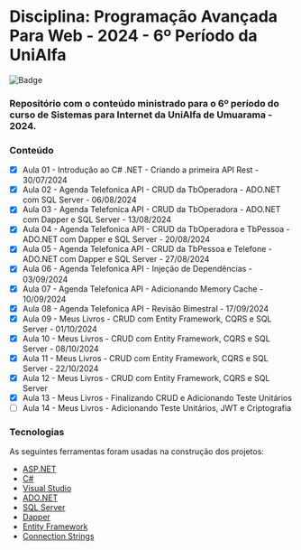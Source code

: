 # Disciplina: Programação Avançada Para Web - 2024 - 6º Período da UniAlfa

![Badge](https://img.shields.io/badge/Marcos%20Dias%20Vendramini-ASP.NET%20C%23-red)

### Repositório com o conteúdo ministrado para o 6º período do curso de Sistemas para Internet da UniAlfa de Umuarama - 2024.

### Conteúdo

- [x] Aula 01 - Introdução ao C# .NET - Criando a primeira API Rest - 30/07/2024
- [x] Aula 02 - Agenda Telefonica API - CRUD da TbOperadora - ADO.NET com SQL Server - 06/08/2024
- [x] Aula 03 - Agenda Telefonica API - CRUD da TbOperadora - ADO.NET com Dapper e SQL Server - 13/08/2024
- [x] Aula 04 - Agenda Telefonica API - CRUD da TbOperadora e TbPessoa - ADO.NET com Dapper e SQL Server - 20/08/2024
- [x] Aula 05 - Agenda Telefonica API - CRUD da TbPessoa e Telefone - ADO.NET com Dapper e SQL Server - 27/08/2024
- [x] Aula 06 - Agenda Telefonica API - Injeção de Dependências - 03/09/2024
- [x] Aula 07 - Agenda Telefonica API - Adicionando Memory Cache - 10/09/2024
- [x] Aula 08 - Agenda Telefonica API - Revisão Bimestral - 17/09/2024
- [x] Aula 09 - Meus Livros - CRUD com Entity Framework, CQRS e SQL Server - 01/10/2024
- [x] Aula 10 - Meus Livros - CRUD com Entity Framework, CQRS e SQL Server - 08/10/2024
- [x] Aula 11 - Meus Livros - CRUD com Entity Framework, CQRS e SQL Server - 22/10/2024
- [x] Aula 12 - Meus Livros - CRUD com Entity Framework, CQRS e SQL Server
- [x] Aula 13 - Meus Livros - Finalizando CRUD e Adicionando Teste Unitários
- [ ] Aula 14 - Meus Livros - Adicionando Teste Unitários, JWT e Criptografia

### Tecnologias

As seguintes ferramentas foram usadas na construção dos projetos:

- [ASP.NET](https://dotnet.microsoft.com/apps/aspnet)
- [C#](https://docs.microsoft.com/pt-br/dotnet/csharp/)
- [Visual Studio](https://visualstudio.microsoft.com/pt-br/)
- [ADO.NET](https://docs.microsoft.com/pt-br/dotnet/framework/data/adonet/)
- [SQL Server](https://www.microsoft.com/pt-br/sql-server/sql-server-downloads)
- [Dapper](https://github.com/DapperLib/Dapper)
- [Entity Framework](https://docs.microsoft.com/pt-br/ef/)
- [Connection Strings](https://www.connectionstrings.com/)
